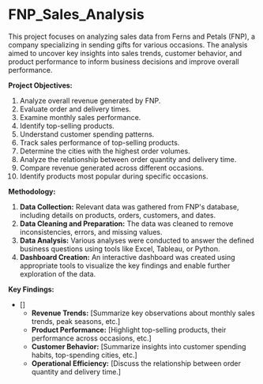 # FNP_Sales_Analysis

This project focuses on analyzing sales data from Ferns and Petals (FNP), a company specializing in sending gifts for various occasions. The analysis aimed to uncover key insights into sales trends, customer behavior, and product performance to inform business decisions and improve overall performance.

**Project Objectives:**

1. Analyze overall revenue generated by FNP.
2. Evaluate order and delivery times.
3. Examine monthly sales performance.
4. Identify top-selling products.
5. Understand customer spending patterns.
6. Track sales performance of top-selling products.
7. Determine the cities with the highest order volumes.
8. Analyze the relationship between order quantity and delivery time.
9. Compare revenue generated across different occasions.
10. Identify products most popular during specific occasions.

**Methodology:**

1. **Data Collection:** Relevant data was gathered from FNP's database, including details on products, orders, customers, and dates.
2. **Data Cleaning and Preparation:** The data was cleaned to remove inconsistencies, errors, and missing values.
3. **Data Analysis:** Various analyses were conducted to answer the defined business questions using tools like Excel, Tableau, or Python.
4. **Dashboard Creation:** An interactive dashboard was created using appropriate tools to visualize the key findings and enable further exploration of the data.

**Key Findings:**

* []
    * **Revenue Trends:** [Summarize key observations about monthly sales trends, peak seasons, etc.]
    * **Product Performance:** [Highlight top-selling products, their performance across occasions, etc.]
    * **Customer Behavior:** [Summarize insights into customer spending habits, top-spending cities, etc.]
    * **Operational Efficiency:** [Discuss the relationship between order quantity and delivery time.]



